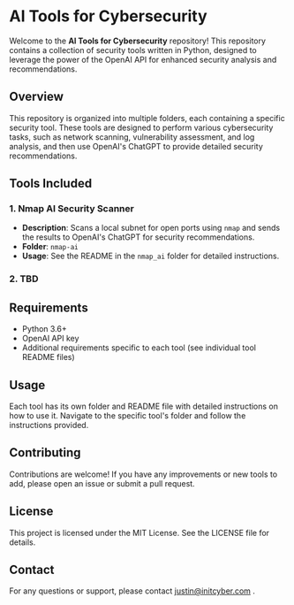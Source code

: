 # AI Tools for Cybersecurity

Welcome to the **AI Tools for Cybersecurity** repository! This repository contains a collection of security tools written in Python, designed to leverage the power of the OpenAI API for enhanced security analysis and recommendations.

## Overview

This repository is organized into multiple folders, each containing a specific security tool. These tools are designed to perform various cybersecurity tasks, such as network scanning, vulnerability assessment, and log analysis, and then use OpenAI's ChatGPT to provide detailed security recommendations.

## Tools Included

### 1. Nmap AI Security Scanner
- **Description**: Scans a local subnet for open ports using `nmap` and sends the results to OpenAI's ChatGPT for security recommendations.
- **Folder**: `nmap-ai`
- **Usage**: See the README in the `nmap_ai` folder for detailed instructions.

### 2. TBD

## Requirements

- Python 3.6+
- OpenAI API key
- Additional requirements specific to each tool (see individual tool README files)


## Usage

Each tool has its own folder and README file with detailed instructions on how to use it. Navigate to the specific tool's folder and follow the instructions provided.

## Contributing

Contributions are welcome! If you have any improvements or new tools to add, please open an issue or submit a pull request.

## License

This project is licensed under the MIT License. See the LICENSE file for details.

## Contact

For any questions or support, please contact justin@initcyber.com .



